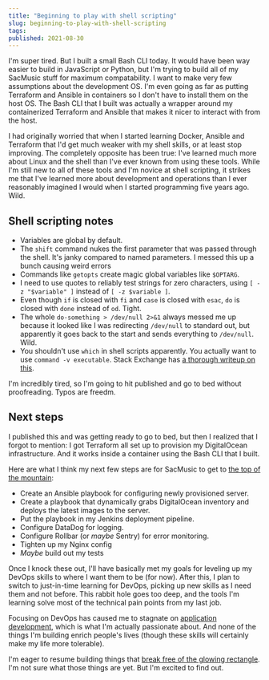 ```yaml
---
title: "Beginning to play with shell scripting"
slug: beginning-to-play-with-shell-scripting
tags:
published: 2021-08-30
---
```


I'm super tired. But I built a small Bash CLI today. It would have been way easier to build in JavaScript or Python, but I'm trying to build all of my SacMusic stuff for maximum compatability. I want to make very few assumptions about the development OS. I'm even going as far as putting Terraform and Ansible in containers so I don't have to install them on the host OS. The Bash CLI that I built was actually a wrapper around my containerized Terraform and Ansible that makes it nicer to interact with from the host.

I had originally worried that when I started learning Docker, Ansible and Terraform that I'd get much weaker with my shell skills, or at least stop improving. The completely opposite has been true: I've learned much more about Linux and the shell than I've ever known from using these tools. While I'm still new to all of these tools and I'm novice at shell scripting, it strikes me that I've learned more about development and operations than I ever reasonably imagined I would when I started programming five years ago. Wild.

## Shell scripting notes

- Variables are global by default.
- The `shift` command nukes the first parameter that was passed through the shell. It's janky compared to named parameters. I messed this up a bunch causing weird errors
- Commands like `getopts` create magic global variables like `$OPTARG`.
- I need to use quotes to reliably test strings for zero characters, using `[ -z "$variable" ]` instead of `[ -z $variable ]`.
- Even though `if` is closed with `fi` and `case` is closed with `esac`, `do` is closed with `done` instead of `od`. Tight.
- The whole `do-something > /dev/null 2>&1` always messed me up because it looked like I was redirecting `/dev/null` to standard out, but apparently it goes back to the start and sends everything to `/dev/null`. Wild.
- You shouldn't use `which` in shell scripts apparently. You actually want to use `command -v executable`. Stack Exchange has [a thorough writeup on this](https://unix.stackexchange.com/questions/85249/why-not-use-which-what-to-use-then/85250#85250).

I'm incredibly tired, so I'm going to hit published and go to bed without proofreading. Typos are freedm.

## Next steps

I published this and was getting ready to go to bed, but then I realized that I forgot to mention: I got Terraform all set up to provision my DigitalOcean infrastructure. And it works inside a container using the Bash CLI that I built.

Here are what I think my next few steps are for SacMusic to get to [the top of the mountain](https://tinkerlog.dev/journal/the-top-of-the-mountain):

- Create an Ansible playbook for configuring newly provisioned server.
- Create a playbook that dynamically grabs DigitalOcean inventory and deploys the latest images to the server.
- Put the playbook in my Jenkins deployment pipeline.
- Configure DataDog for logging.
- Configure Rollbar (or _maybe_ Sentry) for error monitoring.
- Tighten up my Nginx config
- _Maybe_ build out my tests

Once I knock these out, I'll have basically met my goals for leveling up my DevOps skills to where I want them to be (for now). After this, I plan to switch to just-in-time learning for DevOps, picking up new skills as I need them and not before. This rabbit hole goes too deep, and the tools I'm learning solve most of the technical pain points from my last job.

Focusing on DevOps has caused me to stagnate on [application development](https://tinkerlog.dev/journal/i-am-an-applications-programmer), which is what I'm actually passionate about. And none of the things I'm building enrich people's lives (though these skills will certainly make my life more tolerable).

I'm eager to resume building things that [break free of the glowing rectangle](https://tinkerlog.dev/journal/bridging-the-glowing-rectangle-and-reality). I'm not sure what those things are yet. But I'm excited to find out.
